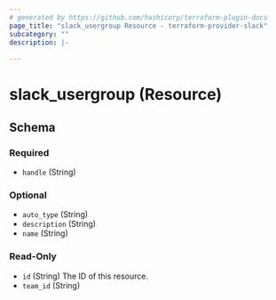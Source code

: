 ```yaml
---
# generated by https://github.com/hashicorp/terraform-plugin-docs
page_title: "slack_usergroup Resource - terraform-provider-slack"
subcategory: ""
description: |-
  
---
```


# slack_usergroup (Resource)





<!-- schema generated by tfplugindocs -->
## Schema

### Required

- `handle` (String)

### Optional

- `auto_type` (String)
- `description` (String)
- `name` (String)

### Read-Only

- `id` (String) The ID of this resource.
- `team_id` (String)


